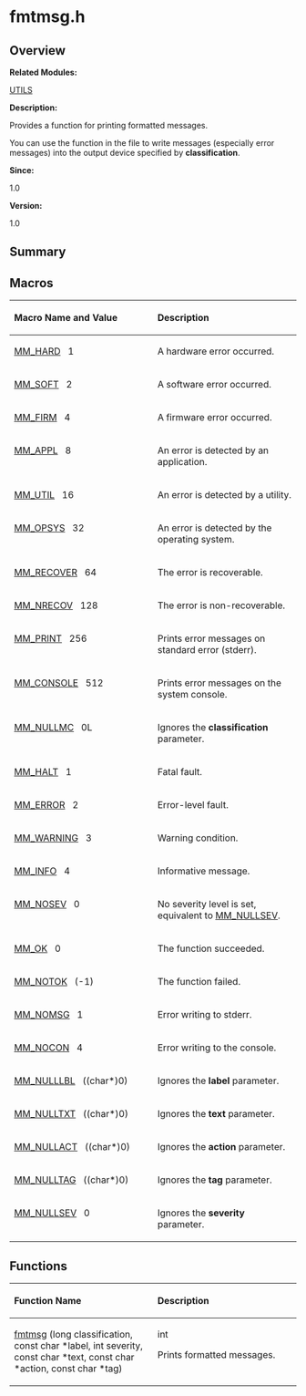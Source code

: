 # fmtmsg.h<a name="ZH-CN_TOPIC_0000001055387982"></a>

## **Overview**<a name="section1421740106084829"></a>

**Related Modules:**

[UTILS](UTILS.md)

**Description:**

Provides a function for printing formatted messages. 

You can use the function in the file to write messages \(especially error messages\) into the output device specified by  **classification**.

**Since:**

1.0

**Version:**

1.0

## **Summary**<a name="section188608256084829"></a>

## Macros<a name="define-members"></a>

<a name="table1050600159084829"></a>
<table><thead align="left"><tr id="row1747719729084829"><th class="cellrowborder" valign="top" width="50%" id="mcps1.1.3.1.1"><p id="p651338886084829"><a name="p651338886084829"></a><a name="p651338886084829"></a>Macro Name and Value</p>
</th>
<th class="cellrowborder" valign="top" width="50%" id="mcps1.1.3.1.2"><p id="p813353658084829"><a name="p813353658084829"></a><a name="p813353658084829"></a>Description</p>
</th>
</tr>
</thead>
<tbody><tr id="row595402911084829"><td class="cellrowborder" valign="top" width="50%" headers="mcps1.1.3.1.1 "><p id="p989910487084829"><a name="p989910487084829"></a><a name="p989910487084829"></a><a href="UTILS.md#ga7250644aab1a485bd6a24720d2867ad8">MM_HARD</a>&nbsp;&nbsp;&nbsp;1</p>
</td>
<td class="cellrowborder" valign="top" width="50%" headers="mcps1.1.3.1.2 "><p id="p99496457084829"><a name="p99496457084829"></a><a name="p99496457084829"></a>A hardware error occurred. </p>
</td>
</tr>
<tr id="row1039139343084829"><td class="cellrowborder" valign="top" width="50%" headers="mcps1.1.3.1.1 "><p id="p1527759427084829"><a name="p1527759427084829"></a><a name="p1527759427084829"></a><a href="UTILS.md#ga95d4386c5cab57599cf9fdad75dbd9ef">MM_SOFT</a>&nbsp;&nbsp;&nbsp;2</p>
</td>
<td class="cellrowborder" valign="top" width="50%" headers="mcps1.1.3.1.2 "><p id="p2022339565084829"><a name="p2022339565084829"></a><a name="p2022339565084829"></a>A software error occurred. </p>
</td>
</tr>
<tr id="row731862055084829"><td class="cellrowborder" valign="top" width="50%" headers="mcps1.1.3.1.1 "><p id="p623502387084829"><a name="p623502387084829"></a><a name="p623502387084829"></a><a href="UTILS.md#gaad8873c0512aaad8e20a95d8d7867fa6">MM_FIRM</a>&nbsp;&nbsp;&nbsp;4</p>
</td>
<td class="cellrowborder" valign="top" width="50%" headers="mcps1.1.3.1.2 "><p id="p112584848084829"><a name="p112584848084829"></a><a name="p112584848084829"></a>A firmware error occurred. </p>
</td>
</tr>
<tr id="row1128258933084829"><td class="cellrowborder" valign="top" width="50%" headers="mcps1.1.3.1.1 "><p id="p2006318538084829"><a name="p2006318538084829"></a><a name="p2006318538084829"></a><a href="UTILS.md#ga9c8b88fc46ddd4d418c05b4c5c685786">MM_APPL</a>&nbsp;&nbsp;&nbsp;8</p>
</td>
<td class="cellrowborder" valign="top" width="50%" headers="mcps1.1.3.1.2 "><p id="p416540288084829"><a name="p416540288084829"></a><a name="p416540288084829"></a>An error is detected by an application. </p>
</td>
</tr>
<tr id="row294236386084829"><td class="cellrowborder" valign="top" width="50%" headers="mcps1.1.3.1.1 "><p id="p645610336084829"><a name="p645610336084829"></a><a name="p645610336084829"></a><a href="UTILS.md#ga5b43fa612f8e72db32d32385192f5bd9">MM_UTIL</a>&nbsp;&nbsp;&nbsp;16</p>
</td>
<td class="cellrowborder" valign="top" width="50%" headers="mcps1.1.3.1.2 "><p id="p696835301084829"><a name="p696835301084829"></a><a name="p696835301084829"></a>An error is detected by a utility. </p>
</td>
</tr>
<tr id="row1184547156084829"><td class="cellrowborder" valign="top" width="50%" headers="mcps1.1.3.1.1 "><p id="p748303635084829"><a name="p748303635084829"></a><a name="p748303635084829"></a><a href="UTILS.md#ga3257723578ef85fb0cef91ac18a6a8e9">MM_OPSYS</a>&nbsp;&nbsp;&nbsp;32</p>
</td>
<td class="cellrowborder" valign="top" width="50%" headers="mcps1.1.3.1.2 "><p id="p1102924964084829"><a name="p1102924964084829"></a><a name="p1102924964084829"></a>An error is detected by the operating system. </p>
</td>
</tr>
<tr id="row729742812084829"><td class="cellrowborder" valign="top" width="50%" headers="mcps1.1.3.1.1 "><p id="p2127505406084829"><a name="p2127505406084829"></a><a name="p2127505406084829"></a><a href="UTILS.md#ga655710ff6f4600613aba693f2c933844">MM_RECOVER</a>&nbsp;&nbsp;&nbsp;64</p>
</td>
<td class="cellrowborder" valign="top" width="50%" headers="mcps1.1.3.1.2 "><p id="p1581228245084829"><a name="p1581228245084829"></a><a name="p1581228245084829"></a>The error is recoverable. </p>
</td>
</tr>
<tr id="row1681081749084829"><td class="cellrowborder" valign="top" width="50%" headers="mcps1.1.3.1.1 "><p id="p1745978810084829"><a name="p1745978810084829"></a><a name="p1745978810084829"></a><a href="UTILS.md#gaac7ced5531ea5e8af060a12930bd930b">MM_NRECOV</a>&nbsp;&nbsp;&nbsp;128</p>
</td>
<td class="cellrowborder" valign="top" width="50%" headers="mcps1.1.3.1.2 "><p id="p979351813084829"><a name="p979351813084829"></a><a name="p979351813084829"></a>The error is non-recoverable. </p>
</td>
</tr>
<tr id="row118318873084829"><td class="cellrowborder" valign="top" width="50%" headers="mcps1.1.3.1.1 "><p id="p154207748084829"><a name="p154207748084829"></a><a name="p154207748084829"></a><a href="UTILS.md#ga28f8601bbd8dfa8c1a1133892dbaaeaf">MM_PRINT</a>&nbsp;&nbsp;&nbsp;256</p>
</td>
<td class="cellrowborder" valign="top" width="50%" headers="mcps1.1.3.1.2 "><p id="p63758305084829"><a name="p63758305084829"></a><a name="p63758305084829"></a>Prints error messages on standard error (stderr). </p>
</td>
</tr>
<tr id="row796687722084829"><td class="cellrowborder" valign="top" width="50%" headers="mcps1.1.3.1.1 "><p id="p1716010845084829"><a name="p1716010845084829"></a><a name="p1716010845084829"></a><a href="UTILS.md#ga28df3705304c876e17ee22267eaa01af">MM_CONSOLE</a>&nbsp;&nbsp;&nbsp;512</p>
</td>
<td class="cellrowborder" valign="top" width="50%" headers="mcps1.1.3.1.2 "><p id="p70600180084829"><a name="p70600180084829"></a><a name="p70600180084829"></a>Prints error messages on the system console. </p>
</td>
</tr>
<tr id="row1795315906084829"><td class="cellrowborder" valign="top" width="50%" headers="mcps1.1.3.1.1 "><p id="p1720610496084829"><a name="p1720610496084829"></a><a name="p1720610496084829"></a><a href="UTILS.md#ga0d1ed1880858b3eb76f4173619c58c40">MM_NULLMC</a>&nbsp;&nbsp;&nbsp;0L</p>
</td>
<td class="cellrowborder" valign="top" width="50%" headers="mcps1.1.3.1.2 "><p id="p1713812929084829"><a name="p1713812929084829"></a><a name="p1713812929084829"></a>Ignores the <strong id="b2093917200084829"><a name="b2093917200084829"></a><a name="b2093917200084829"></a>classification</strong> parameter. </p>
</td>
</tr>
<tr id="row1004149936084829"><td class="cellrowborder" valign="top" width="50%" headers="mcps1.1.3.1.1 "><p id="p843142409084829"><a name="p843142409084829"></a><a name="p843142409084829"></a><a href="UTILS.md#ga3d5f92b4ab4f31431e764e04cd74de61">MM_HALT</a>&nbsp;&nbsp;&nbsp;1</p>
</td>
<td class="cellrowborder" valign="top" width="50%" headers="mcps1.1.3.1.2 "><p id="p811103720084829"><a name="p811103720084829"></a><a name="p811103720084829"></a>Fatal fault. </p>
</td>
</tr>
<tr id="row412352148084829"><td class="cellrowborder" valign="top" width="50%" headers="mcps1.1.3.1.1 "><p id="p1032508375084829"><a name="p1032508375084829"></a><a name="p1032508375084829"></a><a href="UTILS.md#ga691f4cd7904d1f6579e093fb40226b98">MM_ERROR</a>&nbsp;&nbsp;&nbsp;2</p>
</td>
<td class="cellrowborder" valign="top" width="50%" headers="mcps1.1.3.1.2 "><p id="p1209326365084829"><a name="p1209326365084829"></a><a name="p1209326365084829"></a>Error-level fault. </p>
</td>
</tr>
<tr id="row1180145008084829"><td class="cellrowborder" valign="top" width="50%" headers="mcps1.1.3.1.1 "><p id="p1450940611084829"><a name="p1450940611084829"></a><a name="p1450940611084829"></a><a href="UTILS.md#ga277b9951914986b139db5750177091f3">MM_WARNING</a>&nbsp;&nbsp;&nbsp;3</p>
</td>
<td class="cellrowborder" valign="top" width="50%" headers="mcps1.1.3.1.2 "><p id="p217182707084829"><a name="p217182707084829"></a><a name="p217182707084829"></a>Warning condition. </p>
</td>
</tr>
<tr id="row323138745084829"><td class="cellrowborder" valign="top" width="50%" headers="mcps1.1.3.1.1 "><p id="p1892155226084829"><a name="p1892155226084829"></a><a name="p1892155226084829"></a><a href="UTILS.md#ga0c65f03a4d4009ddbc8b318c4cca2662">MM_INFO</a>&nbsp;&nbsp;&nbsp;4</p>
</td>
<td class="cellrowborder" valign="top" width="50%" headers="mcps1.1.3.1.2 "><p id="p2023984823084829"><a name="p2023984823084829"></a><a name="p2023984823084829"></a>Informative message. </p>
</td>
</tr>
<tr id="row105933198084829"><td class="cellrowborder" valign="top" width="50%" headers="mcps1.1.3.1.1 "><p id="p2008098897084829"><a name="p2008098897084829"></a><a name="p2008098897084829"></a><a href="UTILS.md#gaf4e60c7def20483a91f2c85b9a98420c">MM_NOSEV</a>&nbsp;&nbsp;&nbsp;0</p>
</td>
<td class="cellrowborder" valign="top" width="50%" headers="mcps1.1.3.1.2 "><p id="p513506778084829"><a name="p513506778084829"></a><a name="p513506778084829"></a>No severity level is set, equivalent to <a href="UTILS.md#gad65c53433554559cdc93e413786cc981">MM_NULLSEV</a>. </p>
</td>
</tr>
<tr id="row1247527313084829"><td class="cellrowborder" valign="top" width="50%" headers="mcps1.1.3.1.1 "><p id="p1690190769084829"><a name="p1690190769084829"></a><a name="p1690190769084829"></a><a href="UTILS.md#ga2d55c51901766d6400ea645cfaa56ad7">MM_OK</a>&nbsp;&nbsp;&nbsp;0</p>
</td>
<td class="cellrowborder" valign="top" width="50%" headers="mcps1.1.3.1.2 "><p id="p1192167180084829"><a name="p1192167180084829"></a><a name="p1192167180084829"></a>The function succeeded. </p>
</td>
</tr>
<tr id="row415118995084829"><td class="cellrowborder" valign="top" width="50%" headers="mcps1.1.3.1.1 "><p id="p1710324645084829"><a name="p1710324645084829"></a><a name="p1710324645084829"></a><a href="UTILS.md#ga6c6fa7e4345318cb7b7a12a6492f414b">MM_NOTOK</a>&nbsp;&nbsp;&nbsp;(-1)</p>
</td>
<td class="cellrowborder" valign="top" width="50%" headers="mcps1.1.3.1.2 "><p id="p1566351378084829"><a name="p1566351378084829"></a><a name="p1566351378084829"></a>The function failed. </p>
</td>
</tr>
<tr id="row946486379084829"><td class="cellrowborder" valign="top" width="50%" headers="mcps1.1.3.1.1 "><p id="p1486767312084829"><a name="p1486767312084829"></a><a name="p1486767312084829"></a><a href="UTILS.md#ga16ba492651e5414d28fbca6da09999e2">MM_NOMSG</a>&nbsp;&nbsp;&nbsp;1</p>
</td>
<td class="cellrowborder" valign="top" width="50%" headers="mcps1.1.3.1.2 "><p id="p891638478084829"><a name="p891638478084829"></a><a name="p891638478084829"></a>Error writing to stderr. </p>
</td>
</tr>
<tr id="row1616309604084829"><td class="cellrowborder" valign="top" width="50%" headers="mcps1.1.3.1.1 "><p id="p339707583084829"><a name="p339707583084829"></a><a name="p339707583084829"></a><a href="UTILS.md#ga47ee40d662d07179517362f5796fedc6">MM_NOCON</a>&nbsp;&nbsp;&nbsp;4</p>
</td>
<td class="cellrowborder" valign="top" width="50%" headers="mcps1.1.3.1.2 "><p id="p469511394084829"><a name="p469511394084829"></a><a name="p469511394084829"></a>Error writing to the console. </p>
</td>
</tr>
<tr id="row95603939084829"><td class="cellrowborder" valign="top" width="50%" headers="mcps1.1.3.1.1 "><p id="p2051672983084829"><a name="p2051672983084829"></a><a name="p2051672983084829"></a><a href="UTILS.md#ga174d0d4b9bbda298cd1faec4d4f27202">MM_NULLLBL</a>&nbsp;&nbsp;&nbsp;((char*)0)</p>
</td>
<td class="cellrowborder" valign="top" width="50%" headers="mcps1.1.3.1.2 "><p id="p62879517084829"><a name="p62879517084829"></a><a name="p62879517084829"></a>Ignores the <strong id="b2060853437084829"><a name="b2060853437084829"></a><a name="b2060853437084829"></a>label</strong> parameter. </p>
</td>
</tr>
<tr id="row464007440084829"><td class="cellrowborder" valign="top" width="50%" headers="mcps1.1.3.1.1 "><p id="p854369195084829"><a name="p854369195084829"></a><a name="p854369195084829"></a><a href="UTILS.md#ga345476b2492fd41e52ec6cbb08265b07">MM_NULLTXT</a>&nbsp;&nbsp;&nbsp;((char*)0)</p>
</td>
<td class="cellrowborder" valign="top" width="50%" headers="mcps1.1.3.1.2 "><p id="p1033751080084829"><a name="p1033751080084829"></a><a name="p1033751080084829"></a>Ignores the <strong id="b640462846084829"><a name="b640462846084829"></a><a name="b640462846084829"></a>text</strong> parameter. </p>
</td>
</tr>
<tr id="row327781867084829"><td class="cellrowborder" valign="top" width="50%" headers="mcps1.1.3.1.1 "><p id="p1884824031084829"><a name="p1884824031084829"></a><a name="p1884824031084829"></a><a href="UTILS.md#ga715bfd49536d249ea7812a4114602db0">MM_NULLACT</a>&nbsp;&nbsp;&nbsp;((char*)0)</p>
</td>
<td class="cellrowborder" valign="top" width="50%" headers="mcps1.1.3.1.2 "><p id="p731137933084829"><a name="p731137933084829"></a><a name="p731137933084829"></a>Ignores the <strong id="b1368338422084829"><a name="b1368338422084829"></a><a name="b1368338422084829"></a>action</strong> parameter. </p>
</td>
</tr>
<tr id="row826624136084829"><td class="cellrowborder" valign="top" width="50%" headers="mcps1.1.3.1.1 "><p id="p2049280298084829"><a name="p2049280298084829"></a><a name="p2049280298084829"></a><a href="UTILS.md#ga64da80d889e56fc4dc22b0d8e07576cc">MM_NULLTAG</a>&nbsp;&nbsp;&nbsp;((char*)0)</p>
</td>
<td class="cellrowborder" valign="top" width="50%" headers="mcps1.1.3.1.2 "><p id="p513441115084829"><a name="p513441115084829"></a><a name="p513441115084829"></a>Ignores the <strong id="b1967136865084829"><a name="b1967136865084829"></a><a name="b1967136865084829"></a>tag</strong> parameter. </p>
</td>
</tr>
<tr id="row2038831038084829"><td class="cellrowborder" valign="top" width="50%" headers="mcps1.1.3.1.1 "><p id="p1585960418084829"><a name="p1585960418084829"></a><a name="p1585960418084829"></a><a href="UTILS.md#gad65c53433554559cdc93e413786cc981">MM_NULLSEV</a>&nbsp;&nbsp;&nbsp;0</p>
</td>
<td class="cellrowborder" valign="top" width="50%" headers="mcps1.1.3.1.2 "><p id="p1738733271084829"><a name="p1738733271084829"></a><a name="p1738733271084829"></a>Ignores the <strong id="b705006479084829"><a name="b705006479084829"></a><a name="b705006479084829"></a>severity</strong> parameter. </p>
</td>
</tr>
</tbody>
</table>

## Functions<a name="func-members"></a>

<a name="table607174892084829"></a>
<table><thead align="left"><tr id="row902436941084829"><th class="cellrowborder" valign="top" width="50%" id="mcps1.1.3.1.1"><p id="p427285574084829"><a name="p427285574084829"></a><a name="p427285574084829"></a>Function Name</p>
</th>
<th class="cellrowborder" valign="top" width="50%" id="mcps1.1.3.1.2"><p id="p1898596466084829"><a name="p1898596466084829"></a><a name="p1898596466084829"></a>Description</p>
</th>
</tr>
</thead>
<tbody><tr id="row1483351862084829"><td class="cellrowborder" valign="top" width="50%" headers="mcps1.1.3.1.1 "><p id="p1817191135084829"><a name="p1817191135084829"></a><a name="p1817191135084829"></a><a href="UTILS.md#ga41115d5b017933dcee85d41ed7a743e7">fmtmsg</a> (long classification, const char *label, int severity, const char *text, const char *action, const char *tag)</p>
</td>
<td class="cellrowborder" valign="top" width="50%" headers="mcps1.1.3.1.2 "><p id="p1930101098084829"><a name="p1930101098084829"></a><a name="p1930101098084829"></a>int&nbsp;</p>
<p id="p370682208084829"><a name="p370682208084829"></a><a name="p370682208084829"></a>Prints formatted messages. </p>
</td>
</tr>
</tbody>
</table>

